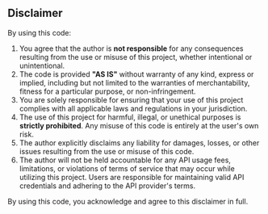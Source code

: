 ## Disclaimer

By using this code:

1. You agree that the author is **not responsible** for any consequences resulting from the use or misuse of this project, whether intentional or unintentional.
2. The code is provided **"AS IS"** without warranty of any kind, express or implied, including but not limited to the warranties of merchantability, fitness for a particular purpose, or non-infringement.
3. You are solely responsible for ensuring that your use of this project complies with all applicable laws and regulations in your jurisdiction.
4. The use of this project for harmful, illegal, or unethical purposes is **strictly prohibited**. Any misuse of this code is entirely at the user's own risk.
5. The author explicitly disclaims any liability for damages, losses, or other issues resulting from the use or misuse of this code.
6. The author will not be held accountable for any API usage fees, limitations, or violations of terms of service that may occur while utilizing this project. Users are responsible for maintaining valid API credentials and adhering to the API provider's terms.

By using this code, you acknowledge and agree to this disclaimer in full.
